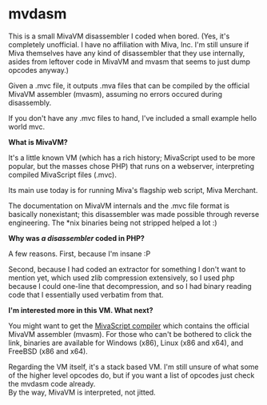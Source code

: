 mvdasm
======

This is a small MivaVM disassembler I coded when bored. (Yes, it's completely unofficial. I have no affiliation with Miva, Inc. I'm still unsure if Miva themselves have any kind of disassembler that they use internally, asides from leftover code in MivaVM and mvasm that seems to just dump opcodes anyway.)  

Given a .mvc file, it outputs .mva files that can be compiled by the official MivaVM assembler (mvasm), assuming no errors occured during disassembly.  

If you don't have any .mvc files to hand, I've included a small example hello world mvc.  

  
**What is MivaVM?**
  

It's a little known VM (which has a rich history; MivaScript used to be more popular, but the masses chose PHP) that runs on a webserver, interpreting compiled MivaScript files (.mvc).  

Its main use today is for running Miva's flagship web script, Miva Merchant.  

The documentation on MivaVM internals and the .mvc file format is basically nonexistant; this disassembler was made possible through reverse engineering. The *nix binaries being not stripped helped a lot :)

  
**Why was *a disassembler* coded in PHP?**
  

A few reasons. First, because I'm insane :P  

Second, because I had coded an extractor for something I don't want to mention yet, which used zlib compression extensively, so I used php because I could one-line that decompression, and so I had binary reading code that I essentially used verbatim from that.  

  
**I'm interested more in this VM. What next?**
   

You might want to get the [MivaScript compiler](http://www.mivamerchant.com/support/downloads) which contains the official MivaVM assembler (mvasm). For those who can't be bothered to click the link, binaries are available for Windows (x86), Linux (x86 and x64), and FreeBSD (x86 and x64).  

Regarding the VM itself, it's a stack based VM. I'm still unsure of what some of the higher level opcodes do, but if you want a list of opcodes just check the mvdasm code already.  
By the way, MivaVM is interpreted, not jitted.

